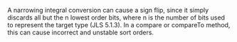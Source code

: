 A narrowing integral conversion can cause a sign flip, since it simply discards
all but the n lowest order bits, where n is the number of bits used to represent
the target type (JLS 5.1.3). In a compare or compareTo method, this can cause
incorrect and unstable sort orders.
